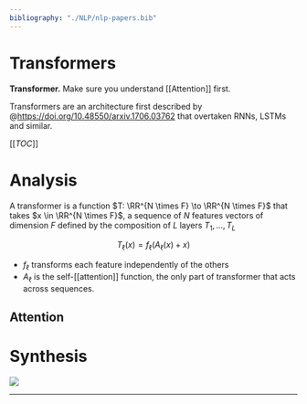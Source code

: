 ```yaml
---
bibliography: "./NLP/nlp-papers.bib"
---
```



# Transformers

**Transformer.** Make sure you understand [[Attention]] first.

Transformers are an architecture first described by @https://doi.org/10.48550/arxiv.1706.03762 that overtaken RNNs, LSTMs and similar.

[[_TOC_]]

# Analysis

A transformer is a function $T: \RR^{N \times F} \to \RR^{N \times F}$ that takes $x \in \RR^{N \times F}$, a sequence of $N$ features vectors of dimension $F$ defined by the composition of $L$ layers $T_1, \dots, T_L$

$$
T_\ell(x) = f_\ell(A_\ell(x) + x)
$$

- $f_\ell$ transforms each feature independently of the others
- $A_\ell$ is the self-[[attention]] function, the only part of transformer that acts across sequences.

## Attention

# Synthesis

![](https://miro.medium.com/max/1400/1*BHzGVskWGS_3jEcYYi6miQ.png)

---